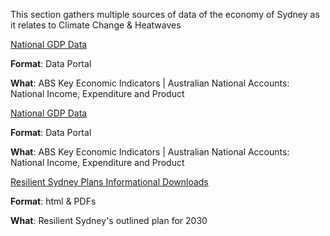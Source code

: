 This section gathers multiple sources of data of the economy of Sydney as it relates to Climate Change & Heatwaves


[National GDP Data](https://www.abs.gov.au/AUSSTATS/abs@.nsf/DetailsPage/5206.0Jun%202019?OpenDocument)

**Format**: Data Portal

**What**: ABS Key Economic Indicators | Australian National Accounts: National Income, Expenditure and Product



[National GDP Data](https://www.abs.gov.au/AUSSTATS/abs@.nsf/DetailsPage/5206.0Jun%202019?OpenDocument)

**Format**: Data Portal

**What**: ABS Key Economic Indicators | Australian National Accounts: National Income, Expenditure and Product


[Resilient Sydney Plans Informational Downloads](https://www.cityofsydney.nsw.gov.au/vision/sustainable-sydney-2030/resilient-sydney#page-element-dload)

**Format**: html & PDFs

**What**: Resilient Sydney's outlined plan for 2030




